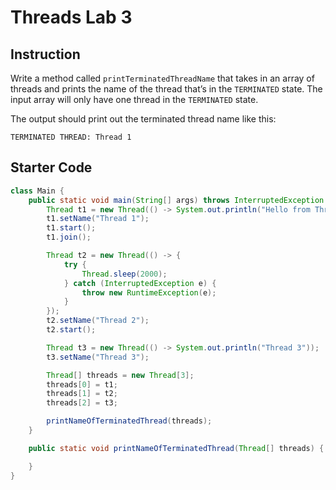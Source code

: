 # Threads Lab 3

## Instruction

Write a method called `printTerminatedThreadName` that takes in an array of
threads and prints the name of the thread that’s in the `TERMINATED` state. The
input array will only have one thread in the `TERMINATED` state.

The output should print out the terminated thread name like this:

```plaintext
TERMINATED THREAD: Thread 1
```

## Starter Code

```java
class Main {
    public static void main(String[] args) throws InterruptedException {
        Thread t1 = new Thread(() -> System.out.println("Hello from Thread 1"));
        t1.setName("Thread 1");
        t1.start();
        t1.join();

        Thread t2 = new Thread(() -> {
            try {
                Thread.sleep(2000);
            } catch (InterruptedException e) {
                throw new RuntimeException(e);
            }
        });
        t2.setName("Thread 2");
        t2.start();

        Thread t3 = new Thread(() -> System.out.println("Thread 3"));
        t3.setName("Thread 3");

        Thread[] threads = new Thread[3];
        threads[0] = t1;
        threads[1] = t2;
        threads[2] = t3;

        printNameOfTerminatedThread(threads);
    }

    public static void printNameOfTerminatedThread(Thread[] threads) {

    }
}
```
